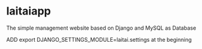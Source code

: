 # laitaiapp
The simple management website based on Django and MySQL as Database 

ADD export DJANGO_SETTINGS_MODULE=laitai.settings at the beginning
